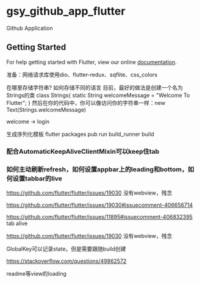 # gsy_github_app_flutter

Github Application

## Getting Started

For help getting started with Flutter, view our online
[documentation](https://flutter.io/).


准备：网络请求库使用dio、flutter-redux、sqflite、css_colors


在哪里存储字符串? 如何存储不同的语言
目前，最好的做法是创建一个名为Strings的类
class Strings{
  static String welcomeMessage = "Welcome To Flutter";
}
然后在你的代码中，你可以像访问你的字符串一样：new Text(Strings.welcomeMessage)

welcome -> login

生成序列化模板
flutter packages pub run build_runner build

### 配合AutomaticKeepAliveClientMixin可以keep住tab

### 如何主动刷新refresh，如何设置appbar上的leading和bottom，如何设置tabbar的live

https://github.com/flutter/flutter/issues/19030 没有webview，残念

https://github.com/flutter/flutter/issues/19030#issuecomment-406656714

https://github.com/flutter/flutter/issues/11895#issuecomment-406832395 tab alive

https://github.com/flutter/flutter/issues/19030 没有webview，残念


GlobalKey可以记录state，但是需要跟随build创建


https://stackoverflow.com/questions/49862572

readme等view的loading